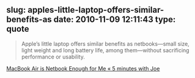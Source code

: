 slug: apples-little-laptop-offers-similar-benefits-as
date: 2010-11-09 12:11:43
type: quote
---

> Apple’s little laptop offers similar benefits as netbooks—small size, light weight and long battery life, among them—without sacrificing performance or usability.

[MacBook Air is Netbook Enough for Me « 5 minutes with Joe](http://www.joewilcox.com/2010/11/05/macbook-air-is-netbook-enough-for-me/)
